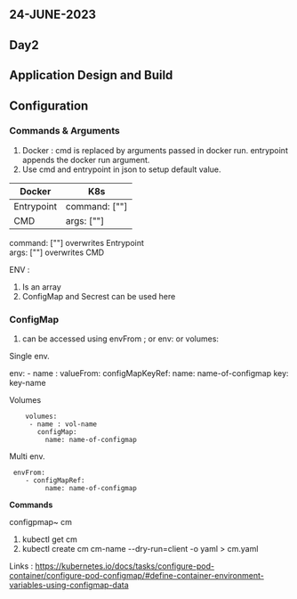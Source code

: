 ## 24-JUNE-2023

## Day2

## Application Design and Build

## Configuration

### Commands & Arguments
 1. Docker : cmd is replaced by arguments passed in docker run. entrypoint appends the docker run argument. 
 2.  Use cmd  and entrypoint in json to setup default value.
 
|Docker|K8s  |
|--|--|
|Entrypoint  | command: [""] |
| CMD | args: [""] |

command: [""] overwrites Entrypoint  
args: [""] overwrites CMD

ENV :
 1. Is an array
 2. ConfigMap and Secrest can be used here

### ConfigMap
1. can be accessed using envFrom ; or env: or volumes: 

   
Single env.

   env:
       - name :
          valueFrom: 
            configMapKeyRef:
              name: name-of-configmap
              key:     key-name


Volumes 

        volumes:
         - name : vol-name
           configMap:
             name: name-of-configmap

 Multi env.

     envFrom:
        - configMapRef:
             name: name-of-configmap
                     

**Commands**

configpmap~ cm
 1. kubectl get cm
 2. kubectl create cm cm-name --dry-run=client -o yaml > cm.yaml


Links :
https://kubernetes.io/docs/tasks/configure-pod-container/configure-pod-configmap/#define-container-environment-variables-using-configmap-data
